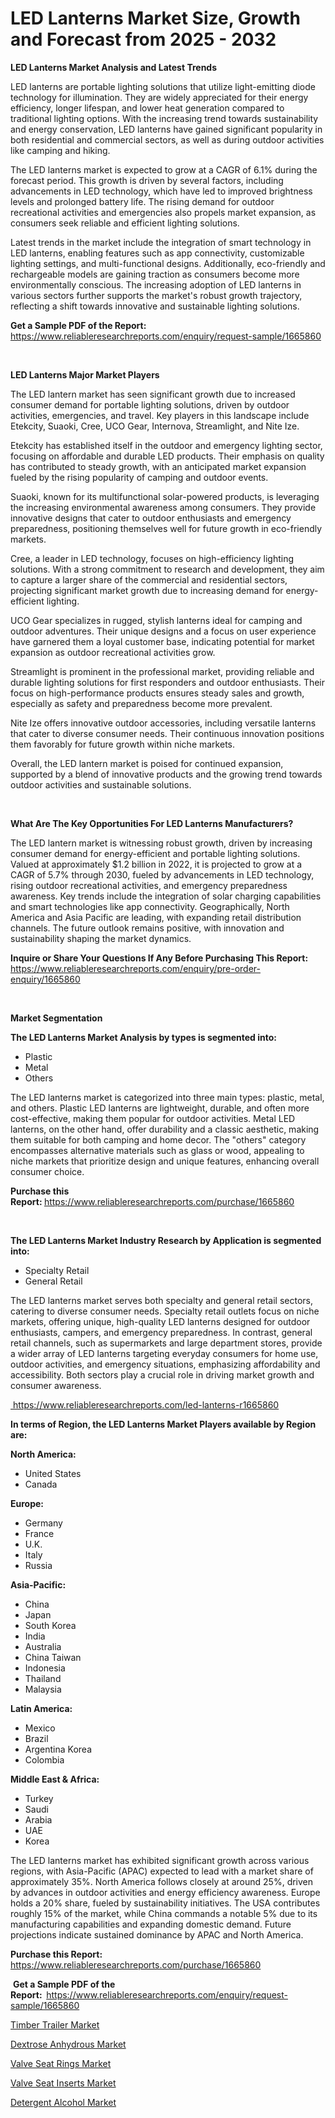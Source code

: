 <p><h1>LED Lanterns Market Size, Growth and Forecast from 2025 - 2032</h1></p><p><strong>LED Lanterns Market Analysis and Latest Trends</strong></p>
<p><p>LED lanterns are portable lighting solutions that utilize light-emitting diode technology for illumination. They are widely appreciated for their energy efficiency, longer lifespan, and lower heat generation compared to traditional lighting options. With the increasing trend towards sustainability and energy conservation, LED lanterns have gained significant popularity in both residential and commercial sectors, as well as during outdoor activities like camping and hiking.</p><p>The LED lanterns market is expected to grow at a CAGR of 6.1% during the forecast period. This growth is driven by several factors, including advancements in LED technology, which have led to improved brightness levels and prolonged battery life. The rising demand for outdoor recreational activities and emergencies also propels market expansion, as consumers seek reliable and efficient lighting solutions.</p><p>Latest trends in the market include the integration of smart technology in LED lanterns, enabling features such as app connectivity, customizable lighting settings, and multi-functional designs. Additionally, eco-friendly and rechargeable models are gaining traction as consumers become more environmentally conscious. The increasing adoption of LED lanterns in various sectors further supports the market's robust growth trajectory, reflecting a shift towards innovative and sustainable lighting solutions.</p></p>
<p><strong>Get a Sample PDF of the Report:&nbsp;</strong> <a href="https://www.reliableresearchreports.com/enquiry/request-sample/1665860?utm_campaign=12&utm_medium=2&utm_source=Github&utm_content=ia&utm_term=06022025&utm_id=led-lanterns">https://www.reliableresearchreports.com/enquiry/request-sample/1665860</a></p>
<p>&nbsp;</p>
<p><strong>LED Lanterns Major Market Players</strong></p>
<p><p>The LED lantern market has seen significant growth due to increased consumer demand for portable lighting solutions, driven by outdoor activities, emergencies, and travel. Key players in this landscape include Etekcity, Suaoki, Cree, UCO Gear, Internova, Streamlight, and Nite Ize.</p><p>Etekcity has established itself in the outdoor and emergency lighting sector, focusing on affordable and durable LED products. Their emphasis on quality has contributed to steady growth, with an anticipated market expansion fueled by the rising popularity of camping and outdoor events.</p><p>Suaoki, known for its multifunctional solar-powered products, is leveraging the increasing environmental awareness among consumers. They provide innovative designs that cater to outdoor enthusiasts and emergency preparedness, positioning themselves well for future growth in eco-friendly markets.</p><p>Cree, a leader in LED technology, focuses on high-efficiency lighting solutions. With a strong commitment to research and development, they aim to capture a larger share of the commercial and residential sectors, projecting significant market growth due to increasing demand for energy-efficient lighting.</p><p>UCO Gear specializes in rugged, stylish lanterns ideal for camping and outdoor adventures. Their unique designs and a focus on user experience have garnered them a loyal customer base, indicating potential for market expansion as outdoor recreational activities grow.</p><p>Streamlight is prominent in the professional market, providing reliable and durable lighting solutions for first responders and outdoor enthusiasts. Their focus on high-performance products ensures steady sales and growth, especially as safety and preparedness become more prevalent.</p><p>Nite Ize offers innovative outdoor accessories, including versatile lanterns that cater to diverse consumer needs. Their continuous innovation positions them favorably for future growth within niche markets.</p><p>Overall, the LED lantern market is poised for continued expansion, supported by a blend of innovative products and the growing trend towards outdoor activities and sustainable solutions.</p></p>
<p>&nbsp;</p>
<p><strong>What Are The Key Opportunities For LED Lanterns Manufacturers?</strong></p>
<p><p>The LED lantern market is witnessing robust growth, driven by increasing consumer demand for energy-efficient and portable lighting solutions. Valued at approximately $1.2 billion in 2022, it is projected to grow at a CAGR of 5.7% through 2030, fueled by advancements in LED technology, rising outdoor recreational activities, and emergency preparedness awareness. Key trends include the integration of solar charging capabilities and smart technologies like app connectivity. Geographically, North America and Asia Pacific are leading, with expanding retail distribution channels. The future outlook remains positive, with innovation and sustainability shaping the market dynamics.</p></p>
<p><strong>Inquire or Share Your Questions If Any Before Purchasing This Report:</strong> <a href="https://www.reliableresearchreports.com/enquiry/pre-order-enquiry/1665860?utm_campaign=12&utm_medium=2&utm_source=Github&utm_content=ia&utm_term=06022025&utm_id=led-lanterns">https://www.reliableresearchreports.com/enquiry/pre-order-enquiry/1665860</a></p>
<p>&nbsp;</p>
<p><strong>Market Segmentation</strong></p>
<p><strong>The LED Lanterns Market Analysis by types is segmented into:</strong></p>
<p><ul><li>Plastic</li><li>Metal</li><li>Others</li></ul></p>
<p><p>The LED lanterns market is categorized into three main types: plastic, metal, and others. Plastic LED lanterns are lightweight, durable, and often more cost-effective, making them popular for outdoor activities. Metal LED lanterns, on the other hand, offer durability and a classic aesthetic, making them suitable for both camping and home decor. The "others" category encompasses alternative materials such as glass or wood, appealing to niche markets that prioritize design and unique features, enhancing overall consumer choice.</p></p>
<p><strong>Purchase this Report:&nbsp;</strong><a href="https://www.reliableresearchreports.com/purchase/1665860?utm_campaign=12&utm_medium=2&utm_source=Github&utm_content=ia&utm_term=06022025&utm_id=led-lanterns">https://www.reliableresearchreports.com/purchase/1665860</a></p>
<p>&nbsp;</p>
<p><strong>The LED Lanterns Market Industry Research by Application is segmented into:</strong></p>
<p><ul><li>Specialty Retail</li><li>General Retail</li></ul></p>
<p><p>The LED lanterns market serves both specialty and general retail sectors, catering to diverse consumer needs. Specialty retail outlets focus on niche markets, offering unique, high-quality LED lanterns designed for outdoor enthusiasts, campers, and emergency preparedness. In contrast, general retail channels, such as supermarkets and large department stores, provide a wider array of LED lanterns targeting everyday consumers for home use, outdoor activities, and emergency situations, emphasizing affordability and accessibility. Both sectors play a crucial role in driving market growth and consumer awareness.</p></p>
<p><a href="https://www.reliableresearchreports.com/led-lanterns-r1665860?utm_campaign=12&utm_medium=2&utm_source=Github&utm_content=ia&utm_term=06022025&utm_id=led-lanterns">&nbsp;https://www.reliableresearchreports.com/led-lanterns-r1665860</a></p>
<p><strong>In terms of Region, the LED Lanterns Market Players available by Region are:</strong></p>
<p>
    <p> <strong> North America: </strong>
        <ul>
            <li>United States</li>
            <li>Canada</li>
        </ul>
        </p> 
    <p> <strong> Europe: </strong>
        <ul>
            <li>Germany</li>
            <li>France</li>
            <li>U.K.</li>
            <li>Italy</li>
            <li>Russia</li>
        </ul>
        </p> 
    <p> <strong> Asia-Pacific: </strong>
        <ul>
            <li>China</li>
            <li>Japan</li>
            <li>South Korea</li>
            <li>India</li>
            <li>Australia</li>
            <li>China Taiwan</li>
            <li>Indonesia</li>
            <li>Thailand</li>
            <li>Malaysia</li>
        </ul>
        </p> 
    <p> <strong> Latin America: </strong>
        <ul>
            <li>Mexico</li>
            <li>Brazil</li>
            <li>Argentina Korea</li>
            <li>Colombia</li>
        </ul>
        </p> 
    <p> <strong> Middle East & Africa: </strong>
        <ul>
            <li>Turkey</li>
            <li>Saudi</li>
            <li>Arabia</li>
            <li>UAE</li>
            <li>Korea</li>
        </ul>
    </p>
    </p>
<p><p>The LED lanterns market has exhibited significant growth across various regions, with Asia-Pacific (APAC) expected to lead with a market share of approximately 35%. North America follows closely at around 25%, driven by advances in outdoor activities and energy efficiency awareness. Europe holds a 20% share, fueled by sustainability initiatives. The USA contributes roughly 15% of the market, while China commands a notable 5% due to its manufacturing capabilities and expanding domestic demand. Future projections indicate sustained dominance by APAC and North America.</p></p>
<p><strong>Purchase this Report: </strong><a href="https://www.reliableresearchreports.com/purchase/1665860?utm_campaign=12&utm_medium=2&utm_source=Github&utm_content=ia&utm_term=06022025&utm_id=led-lanterns">https://www.reliableresearchreports.com/purchase/1665860</a></p>
<p>&nbsp;<strong>Get a Sample PDF of the Report:&nbsp;&nbsp;</strong><a href="https://www.reliableresearchreports.com/enquiry/request-sample/1665860?utm_campaign=12&utm_medium=2&utm_source=Github&utm_content=ia&utm_term=06022025&utm_id=led-lanterns">https://www.reliableresearchreports.com/enquiry/request-sample/1665860</a></p>
<p><strong></strong></p>
<p><p><a href="https://www.linkedin.com/pulse/timber-trailer-market-report-projected-49-cagr-key-insights-a1xff?utm_campaign=12&utm_medium=2&utm_source=Github&utm_content=ia&utm_term=06022025&utm_id=led-lanterns">Timber Trailer Market</a></p><p><a href="https://github.com/lisaeichler20775/Market-Research-Report-List-1/blob/main/dextrose-anhydrous-market.md?utm_campaign=12&utm_medium=2&utm_source=Github&utm_content=ia&utm_term=06022025&utm_id=led-lanterns">Dextrose Anhydrous Market</a></p><p><a href="https://www.linkedin.com/pulse/valve-seat-rings-market-analysis-industry-trends-cagr-13-growth-leuxe?utm_campaign=12&utm_medium=2&utm_source=Github&utm_content=ia&utm_term=06022025&utm_id=led-lanterns">Valve Seat Rings Market</a></p><p><a href="https://www.linkedin.com/pulse/valve-seat-inserts-market-emerging-trends-future-prospects-x23ee?utm_campaign=12&utm_medium=2&utm_source=Github&utm_content=ia&utm_term=06022025&utm_id=led-lanterns">Valve Seat Inserts Market</a></p><p><a href="https://github.com/yankimber90yankim/Market-Research-Report-List-1/blob/main/detergent-alcohol-market.md?utm_campaign=12&utm_medium=2&utm_source=Github&utm_content=ia&utm_term=06022025&utm_id=led-lanterns">Detergent Alcohol Market</a></p></p>
